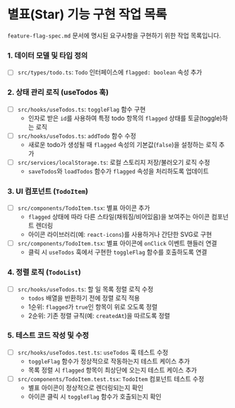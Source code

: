 # 별표(Star) 기능 구현 작업 목록

`feature-flag-spec.md` 문서에 명시된 요구사항을 구현하기 위한 작업 목록입니다.

### 1. 데이터 모델 및 타입 정의

- [ ] `src/types/todo.ts`: `Todo` 인터페이스에 `flagged: boolean` 속성 추가

### 2. 상태 관리 로직 (useTodos 훅)

- [ ] `src/hooks/useTodos.ts`: `toggleFlag` 함수 구현
    - 인자로 받은 `id`를 사용하여 특정 todo 항목의 `flagged` 상태를 토글(toggle)하는 로직
- [ ] `src/hooks/useTodos.ts`: `addTodo` 함수 수정
    - 새로운 todo가 생성될 때 `flagged` 속성의 기본값(`false`)을 설정하는 로직 추가
- [ ] `src/services/localStorage.ts`: 로컬 스토리지 저장/불러오기 로직 수정
    - `saveTodos`와 `loadTodos` 함수가 `flagged` 속성을 처리하도록 업데이트

### 3. UI 컴포넌트 (`TodoItem`)

- [ ] `src/components/TodoItem.tsx`: 별표 아이콘 추가
    - `flagged` 상태에 따라 다른 스타일(채워짐/비어있음)을 보여주는 아이콘 컴포넌트 렌더링
    - 아이콘 라이브러리(예: `react-icons`)를 사용하거나 간단한 SVG로 구현
- [ ] `src/components/TodoItem.tsx`: 별표 아이콘에 `onClick` 이벤트 핸들러 연결
    - 클릭 시 `useTodos` 훅에서 구현한 `toggleFlag` 함수를 호출하도록 연결

### 4. 정렬 로직 (`TodoList`)

- [ ] `src/hooks/useTodos.ts`: 할 일 목록 정렬 로직 수정
    - `todos` 배열을 반환하기 전에 정렬 로직 적용
    - 1순위: `flagged`가 `true`인 항목이 위로 오도록 정렬
    - 2순위: 기존 정렬 규칙(예: `createdAt`)을 따르도록 정렬

### 5. 테스트 코드 작성 및 수정

- [ ] `src/hooks/useTodos.test.ts`: `useTodos` 훅 테스트 수정
    - `toggleFlag` 함수가 정상적으로 작동하는지 테스트 케이스 추가
    - 목록 정렬 시 `flagged` 항목이 최상단에 오는지 테스트 케이스 추가
- [ ] `src/components/TodoItem.test.tsx`: `TodoItem` 컴포넌트 테스트 수정
    - 별표 아이콘이 정상적으로 렌더링되는지 확인
    - 아이콘 클릭 시 `toggleFlag` 함수가 호출되는지 확인
